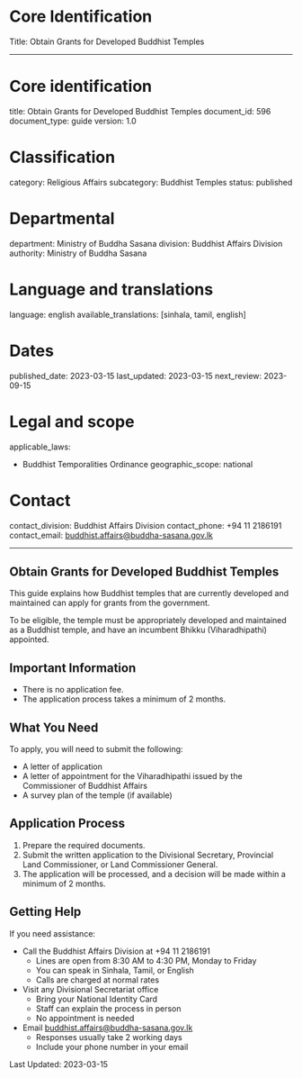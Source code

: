 # Core Identification
Title: Obtain Grants for Developed Buddhist Temples

---
# Core identification
title: Obtain Grants for Developed Buddhist Temples
document_id: 596
document_type: guide
version: 1.0

# Classification
category: Religious Affairs
subcategory: Buddhist Temples
status: published

# Departmental
department: Ministry of Buddha Sasana
division: Buddhist Affairs Division
authority: Ministry of Buddha Sasana

# Language and translations
language: english
available_translations: [sinhala, tamil, english]

# Dates
published_date: 2023-03-15
last_updated: 2023-03-15
next_review: 2023-09-15

# Legal and scope
applicable_laws:
 - Buddhist Temporalities Ordinance
geographic_scope: national

# Contact
contact_division: Buddhist Affairs Division
contact_phone: +94 11 2186191
contact_email: buddhist.affairs@buddha-sasana.gov.lk

---

## Obtain Grants for Developed Buddhist Temples

This guide explains how Buddhist temples that are currently developed and maintained can apply for grants from the government.

To be eligible, the temple must be appropriately developed and maintained as a Buddhist temple, and have an incumbent Bhikku (Viharadhipathi) appointed.

## Important Information

- There is no application fee.
- The application process takes a minimum of 2 months.

## What You Need

To apply, you will need to submit the following:

- A letter of application
- A letter of appointment for the Viharadhipathi issued by the Commissioner of Buddhist Affairs
- A survey plan of the temple (if available)

## Application Process

1. Prepare the required documents.
2. Submit the written application to the Divisional Secretary, Provincial Land Commissioner, or Land Commissioner General.
3. The application will be processed, and a decision will be made within a minimum of 2 months.

## Getting Help

If you need assistance:

- Call the Buddhist Affairs Division at +94 11 2186191
    - Lines are open from 8:30 AM to 4:30 PM, Monday to Friday
    - You can speak in Sinhala, Tamil, or English
    - Calls are charged at normal rates
- Visit any Divisional Secretariat office
    - Bring your National Identity Card
    - Staff can explain the process in person
    - No appointment is needed
- Email buddhist.affairs@buddha-sasana.gov.lk
    - Responses usually take 2 working days
    - Include your phone number in your email

Last Updated: 2023-03-15